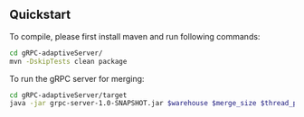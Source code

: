 ## Quickstart

To compile, please first install maven and run following commands:

```bash
cd gRPC-adaptiveServer/
mvn -DskipTests clean package
```

To run the gRPC server for merging:

```bash
cd gRPC-adaptiveServer/target
java -jar grpc-server-1.0-SNAPSHOT.jar $warehouse $merge_size $thread_per_warehouse $max_allowed_threads $iteration
```
